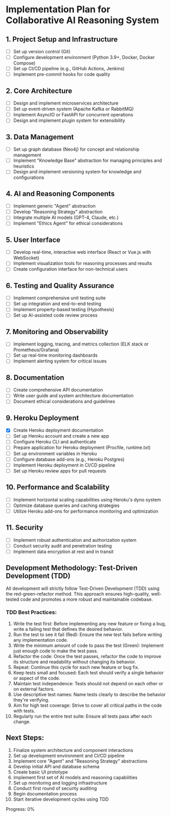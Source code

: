 # Implementation Plan for Collaborative AI Reasoning System

## 1. Project Setup and Infrastructure
- [ ] Set up version control (Git)
- [ ] Configure development environment (Python 3.9+, Docker, Docker Compose)
- [ ] Set up CI/CD pipeline (e.g., GitHub Actions, Jenkins)
- [ ] Implement pre-commit hooks for code quality

## 2. Core Architecture
- [ ] Design and implement microservices architecture
- [ ] Set up event-driven system (Apache Kafka or RabbitMQ)
- [ ] Implement AsyncIO or FastAPI for concurrent operations
- [ ] Design and implement plugin system for extensibility

## 3. Data Management
- [ ] Set up graph database (Neo4j) for concept and relationship management
- [ ] Implement "Knowledge Base" abstraction for managing principles and heuristics
- [ ] Design and implement versioning system for knowledge and configurations

## 4. AI and Reasoning Components
- [ ] Implement generic "Agent" abstraction
- [ ] Develop "Reasoning Strategy" abstraction
- [ ] Integrate multiple AI models (GPT-4, Claude, etc.)
- [ ] Implement "Ethics Agent" for ethical considerations

## 5. User Interface
- [ ] Develop real-time, interactive web interface (React or Vue.js with WebSocket)
- [ ] Implement visualization tools for reasoning processes and results
- [ ] Create configuration interface for non-technical users

## 6. Testing and Quality Assurance
- [ ] Implement comprehensive unit testing suite
- [ ] Set up integration and end-to-end testing
- [ ] Implement property-based testing (Hypothesis)
- [ ] Set up AI-assisted code review process

## 7. Monitoring and Observability
- [ ] Implement logging, tracing, and metrics collection (ELK stack or Prometheus/Grafana)
- [ ] Set up real-time monitoring dashboards
- [ ] Implement alerting system for critical issues

## 8. Documentation
- [ ] Create comprehensive API documentation
- [ ] Write user guide and system architecture documentation
- [ ] Document ethical considerations and guidelines

## 9. Heroku Deployment
- [x] Create Heroku deployment documentation
- [ ] Set up Heroku account and create a new app
- [ ] Configure Heroku CLI and authenticate
- [ ] Prepare application for Heroku deployment (Procfile, runtime.txt)
- [ ] Set up environment variables in Heroku
- [ ] Configure database add-ons (e.g., Heroku Postgres)
- [ ] Implement Heroku deployment in CI/CD pipeline
- [ ] Set up Heroku review apps for pull requests

## 10. Performance and Scalability
- [ ] Implement horizontal scaling capabilities using Heroku's dyno system
- [ ] Optimize database queries and caching strategies
- [ ] Utilize Heroku add-ons for performance monitoring and optimization

## 11. Security
- [ ] Implement robust authentication and authorization system
- [ ] Conduct security audit and penetration testing
- [ ] Implement data encryption at rest and in transit

## Development Methodology: Test-Driven Development (TDD)

All development will strictly follow Test-Driven Development (TDD) using the red-green-refactor method. This approach ensures high-quality, well-tested code and promotes a more robust and maintainable codebase.

### TDD Best Practices:

1. Write the test first: Before implementing any new feature or fixing a bug, write a failing test that defines the desired behavior.
2. Run the test to see it fail (Red): Ensure the new test fails before writing any implementation code.
3. Write the minimum amount of code to pass the test (Green): Implement just enough code to make the test pass.
4. Refactor the code: Once the test passes, refactor the code to improve its structure and readability without changing its behavior.
5. Repeat: Continue this cycle for each new feature or bug fix.
6. Keep tests small and focused: Each test should verify a single behavior or aspect of the code.
7. Maintain test independence: Tests should not depend on each other or on external factors.
8. Use descriptive test names: Name tests clearly to describe the behavior they're verifying.
9. Aim for high test coverage: Strive to cover all critical paths in the code with tests.
10. Regularly run the entire test suite: Ensure all tests pass after each change.

## Next Steps:
1. Finalize system architecture and component interactions
2. Set up development environment and CI/CD pipeline
3. Implement core "Agent" and "Reasoning Strategy" abstractions
4. Develop initial API and database schema
5. Create basic UI prototype
6. Implement first set of AI models and reasoning capabilities
7. Set up monitoring and logging infrastructure
8. Conduct first round of security auditing
9. Begin documentation process
10. Start iterative development cycles using TDD

Progress: 0%
